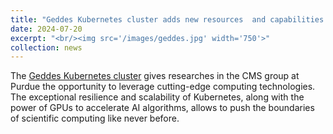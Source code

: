 ```yaml
---
title: "Geddes Kubernetes cluster adds new resources  and capabilities to the Purdue Tier-2 center"
date: 2024-07-20
excerpt: "<br/><img src='/images/geddes.jpg' width='750'>"
collection: news
---
```


The [Geddes Kubernetes cluster](https://www.rcac.purdue.edu/news/6448?fbclid=IwZXh0bgNhZW0CMTAAAR17OFkc6D5uh0sAQPS8O5ul9A9AeTPRMFq5vVC5DVwN0ip9E73PB5vQ8C8_aem_W1b4B4E-6BTKNOP-LSwHzw) gives researches in the CMS group at Purdue the opportunity to leverage cutting-edge computing technologies.  The exceptional resilience and scalability of Kubernetes, along with the power of GPUs to accelerate AI algorithms, allows to push the boundaries of scientific computing like never before.
